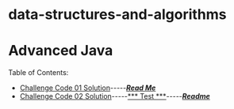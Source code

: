 # data-structures-and-algorithms
# Advanced Java




Table of Contents:
- [Challenge Code 01 Solution](https://github.com/AyaaBe95/data-structures-and-algorithms401/blob/main/app/src/main/java/data/structures/and/algorithms401/reverseArray.java)-----[***Read Me***](https://github.com/AyaaBe95/data-structures-and-algorithms401/blob/main/readme/reverseArray.md)
- [Challenge Code 02 Solution](https://github.com/AyaaBe95/data-structures-and-algorithms401/blob/main/app/src/main/java/data/structures/and/algorithms401/shiftArray.java)-----[*** Test ***](https://github.com/AyaaBe95/data-structures-and-algorithms401/blob/main/app/src/test/java/data/structures/and/algorithms401/Library.java)-----[***Readme***](https://github.com/AyaaBe95/data-structures-and-algorithms401/blob/main/readme/shiftArray.md)


